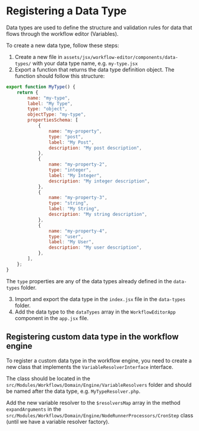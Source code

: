 # Registering a Data Type

Data types are used to define the structure and validation rules for data that flows through the workflow editor (Variables).

To create a new data type, follow these steps:

1. Create a new file in `assets/jsx/workflow-editor/components/data-types/` with your data type name, e.g. `my-type.jsx`
2. Export a function that returns the data type definition object. The function should follow this structure:

```jsx
export function MyType() {
    return {
        name: "my-type",
        label: "My Type",
        type: "object",
        objectType: "my-type",
        propertiesSchema: [
            {
                name: "my-property",
                type: "post",
                label: "My Post",
                description: "My post description",
            },
            {
                name: "my-property-2",
                type: "integer",
                label: "My Integer",
                description: "My integer description",
            },
            {
                name: "my-property-3",
                type: "string",
                label: "My String",
                description: "My string description",
            },
            {
                name: "my-property-4",
                type: "user",
                label: "My User",
                description: "My user description",
            },
        ],
    };
}
```

The `type` properties are any of the data types already defined in the `data-types` folder.

3. Import and export the data type in the `index.jsx` file in the `data-types` folder.
4. Add the data type to the `dataTypes` array in the `WorkflowEditorApp` component in the `app.jsx` file.

## Registering custom data type in the workflow engine

To register a custom data type in the workflow engine, you need to create a new class that implements the `VariableResolverInterface` interface.

The class should be located in the `src/Modules/Workflows/Domain/Engine/VariableResolvers` folder and should be named after the data type, e.g. `MyTypeResolver.php`.

Add the new variable resolver to the `$resolversMap` array in the method `expandArguments` in the `src/Modules/Workflows/Domain/Engine/NodeRunnerProcessors/CronStep` class (until we have a variable resolver factory).
